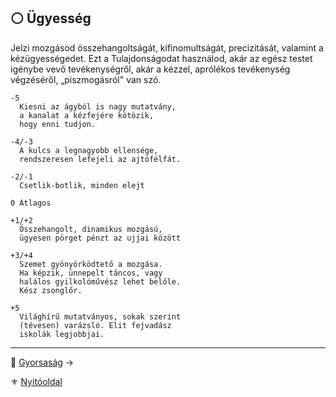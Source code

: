 ## ⚪ Ügyesség

Jelzi mozgásod összehangoltságát, kifinomultságát, precizitását, valamint a kézügyességedet. Ezt a Tulajdonságodat használod, akár az egész testet igénybe vevő tevékenységről, akár a kézzel, aprólékos tevékenység végzéséről, „piszmogásról" van szó.

```
-5
  Kiesni az ágyból is nagy mutatvány,
  a kanalat a kézfejére kötözik,
  hogy enni tudjon.
```

```
-4/-3
  A kulcs a legnagyobb ellensége,
  rendszeresen lefejeli az ajtófélfát.
```

```
-2/-1
  Csetlik-botlik, minden elejt
```

```
0 Átlagos
```

```
+1/+2
  Összehangolt, dinamikus mozgású,
  ügyesen pörget pénzt az ujjai között
```

```
+3/+4
  Szemet gyönyörködtető a mozgása.
  Ha képzik, ünnepelt táncos, vagy
  halálos gyilkolóművész lehet belőle.
  Kész zsonglőr.
```

```
+5
  Világhírű mutatványos, sokak szerint
  (tévesen) varázsló. Elit fejvadász
  iskolák legjobbjai.
```

---

🔗 [Gyorsaság](010_05_01_04_gyorsasag.md) →

⚜️ [Nyitóoldal](start.md#1-karakteralkot%C3%A1s)
